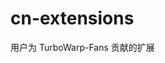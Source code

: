 <!-- turbowarp.cn shut down a few months ago, so i decided to fork the repo and host in on gh pages for archival purposes -->
# cn-extensions
用户为 TurboWarp-Fans 贡献的扩展
